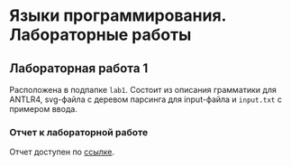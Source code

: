 # Языки программирования. Лабораторные работы
## Лабораторная работа 1

Расположена в подпапке ```lab1```. Состоит из описания грамматики для ANTLR4, svg-файла с деревом парсинга для input-файла
и ```input.txt``` c примером ввода. 

### Отчет к лабораторной работе

Отчет доступен по [ссылке](https://docs.google.com/document/d/1g8CZJD7wD9OL3qfL-Qnii9xYnr8vS_Se51IUDDbWP8I/edit?usp=sharing).